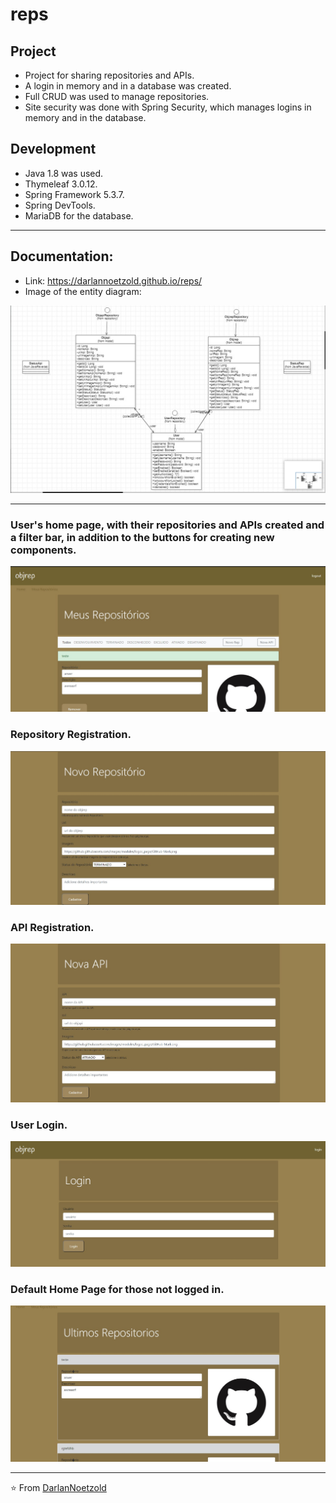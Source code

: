 # reps

## Project
* Project for sharing repositories and APIs.
* A login in memory and in a database was created.
* Full CRUD was used to manage repositories.
* Site security was done with Spring Security, which manages logins in memory and in the database.

## Development
* Java 1.8 was used.
* Thymeleaf 3.0.12.
* Spring Framework 5.3.7.
* Spring DevTools.
* MariaDB for the database.

---

## Documentation:
* Link: https://darlannoetzold.github.io/reps/
* Image of the entity diagram:
<img src="https://github.com/DarlanNoetzold/reps/blob/main/reps06.jpg" />

---

### User's home page, with their repositories and APIs created and a filter bar, in addition to the buttons for creating new components.
<img src="https://github.com/DarlanNoetzold/reps/blob/main/reps01.jpg" />

### Repository Registration.
<img src="https://github.com/DarlanNoetzold/reps/blob/main/reps02.jpg" />

### API Registration.
<img src="https://github.com/DarlanNoetzold/reps/blob/main/reps03.jpg" />

### User Login.

<img src="https://github.com/DarlanNoetzold/reps/blob/main/reps04.jpg" />

### Default Home Page for those not logged in.

<img src="https://github.com/DarlanNoetzold/reps/blob/main/reps05.jpg" />

<BR>

---

⭐️ From [DarlanNoetzold](https://github.com/DarlanNoetzold)

